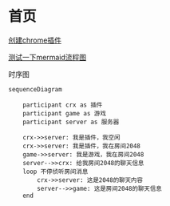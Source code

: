 # 首页

[创建chrome插件](./docs/crx/create.md)

[测试一下mermaid流程图](./docs/crx/flow.md)


时序图
```mermaid
sequenceDiagram

    participant crx as 插件
    participant game as 游戏
    participant server as 服务器

    crx->>server: 我是插件，我空闲
    crx->>server: 我是插件，我在房间2048
    game->>server: 我是游戏，我在房间2048
    server-->>crx: 给我房间2048的聊天信息
    loop 不停侦听房间消息
        crx->>server: 这是2048的聊天内容
        server-->>game: 这是房间2048的聊天信息
    end


```